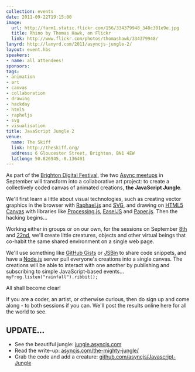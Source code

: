 ```yaml
---
collection: events
date: 2011-09-22T19:15:00
image: 
  url: http://farm1.static.flickr.com/156/334379948_348c301e9e.jpg
  title: Rhino by Thomas Hawk, on Flickr
  link: http://www.flickr.com/photos/thomashawk/334379948/
lanyrd: http://lanyrd.com/2011/asyncjs-jungle-2/
layout: event.hbs
speakers:
- name: all attendees!
sponsors: 
tags: 
- animation
- art
- canvas
- collaboration
- drawing
- hackday
- html5
- rapheljs
- svg
- visualisation
title: JavaScript Jungle 2
venue: 
  name: The Skiff
  link: http://theskiff.org/
  address: 6 Gloucester Street, Brighton, BN1 4EW
  latlong: 50.826945,-0.136401
---
```


<p class="summary">As part of the <a href="http://brightondigitalfestival.co.uk">Brighton Digital Festival</a>, the two <a href="https://asyncjs.com">Async meetups</a> in September will transform into a collaborative art project: to create a collectively coded canvas of animated creations, <strong>the JavaScript Jungle</strong>.</p>

<p>We'll first learn a little about visual technologies, such as creating vector graphics in the browser with <a href="http://raphaeljs.com">Raphael.js</a> and <a href="http://en.wikipedia.org/wiki/Scalable_Vector_Graphics">SVG</a>, and drawing on <a href="https://asyncjs.com/canvas/">HTML5 Canvas</a> with libraries like <a href="http://processingjs.org">Processing.js</a>, <a href="http://easeljs.com">EaselJS</a> and <a href="http://paperjs.org">Paper.js</a>. Then the hacking begins...</p>

<p>Working either in groups or on our own, for the sessions on September <a href="http://lanyrd.com/2011/asyncjs-jungle-1/">8th</a> and <a href="http://lanyrd.com/2011/asyncjs-jungle-2/">22nd</a>, we'll create little creatures, objects and other virtual beings that co-habit the same shared environment on a single web page.</p>

<p>We'll use something like <a href="https://gist.github.com">GitHub Gists</a> or <a href="http://jsbin.com">JSBin</a> to share code snippets, and have a <a href="https://asyncjs.com/nodejs/">Node.js</a> server pull everyone's creations into a single canvas. The creations will be able to interact with one another by publishing and subscribing to simple JavaScript-based events... <code>myFrog.listen("rainfall").ribbit();</code></p>

<p>All shall become clear!</p>

<p>If you are a coder, an artist, or otherwise curious, then do sign up and come along - to both sessions if you can. We'll post the results online here for all the world to see.</p>

<h2>UPDATE...</h2>
<ul>
<li>See the beautiful jungle: <a href="http://jungle.asyncjs.com">jungle.asyncjs.com</a>
</li>
    <li>Read the write-up: <a href="https://asyncjs.com/the-mighty-jungle/">asyncjs.com/the-mighty-jungle/</a>
</li>
    <li>Grab the code and add a creature: <a href="http://github.com/asyncjs/Javascript-Jungle">github.com/asyncjs/Javascript-Jungle</a>
</li>
</ul>
